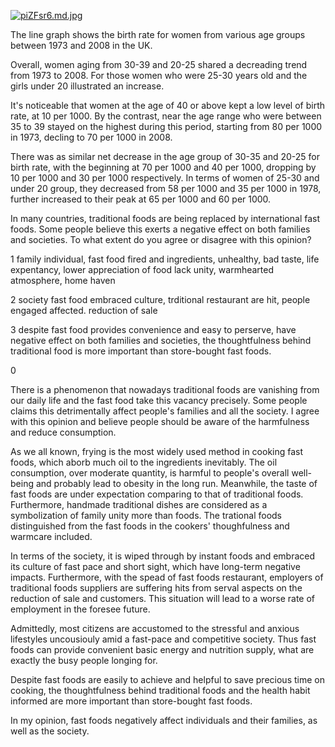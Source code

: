 [![piZFsr6.md.jpg](https://z1.ax1x.com/2023/10/26/piZFsr6.md.jpg)](https://imgse.com/i/piZFsr6)



The line graph shows the birth rate for women from various age groups between 1973 and 2008 in the UK.

Overall, women aging from 30-39 and 20-25 shared a decreading trend from 1973 to 2008. For those women who were 25-30 years old and the girls under 20 illustrated an increase.

It's noticeable that women at the age of 40 or above kept a low level of birth rate, at 10 per 1000. By the contrast, near the age range who were between 35 to 39 stayed on the highest during this period, starting from 80 per 1000 in 1973, decling to  70 per 1000 in 2008.

There was as similar net decrease in the age group of 30-35 and 20-25 for birth rate, with the beginning at 70 per 1000 and 40 per 1000, dropping by 10 per 1000 and 30 per 1000 respectively. In terms of women of 25-30 and under 20 group, they decreased from 58 per 1000 and 35 per 1000 in 1978, further increased to their peak at 65 per 1000 and 60 per 1000.





In many countries, traditional foods are being replaced by international fast foods. Some people believe this exerts a negative effect on both families and societies. To what extent do you agree or disagree with this opinion?



1 family
individual, fast food fired and ingredients, unhealthy, bad taste, life expentancy, lower appreciation of food
lack unity, warmhearted atmosphere, home haven


2 society
fast food embraced culture, trditional restaurant are hit, people engaged affected. reduction of sale

3 despite fast food provides convenience and easy to perserve, have negative effect on both families and societies, the thoughtfulness behind traditional food is more important than store-bought fast foods.

0



There is a phenomenon that nowadays traditional foods are vanishing from our daily life and the fast food take this vacancy precisely. Some people claims this detrimentally affect people's families and all the society. I agree with this opinion and believe people should be aware of the harmfulness and reduce consumption.

As we all known, frying is the most widely used method in cooking fast foods, which aborb much oil to the ingredients inevitably. The oil consumption, over moderate quantity, is harmful to people's overall well-being and probably lead to obesity in the long run. Meanwhile, the taste of fast foods are under expectation comparing to that of traditional foods. Furthermore, handmade traditional dishes are considered as a symbolization of family unity more than foods. The trational foods distinguished from the fast foods in the cookers' thoughfulness and warmcare included.

In terms of the society, it is wiped through by instant foods and embraced its culture of fast pace and short sight, which have long-term negative impacts. Furthermore, with the spead of fast foods restaurant, employers of traditional foods suppliers are suffering hits from serval aspects on the reduction of sale and customers. This situation will lead to a worse rate of employment in the foresee future.

Admittedly, most citizens are accustomed to the stressful and anxious lifestyles uncousiouly amid a fast-pace and competitive society. Thus fast foods can provide convenient basic energy and nutrition supply, what are exactly the busy people longing for.

Despite fast foods are easily to achieve and helpful to save precious time on cooking, the thoughtfulness behind traditional foods and the health habit informed are more important than store-bought fast foods.

In my opinion, fast foods negatively affect individuals and their families, as well as the society.


